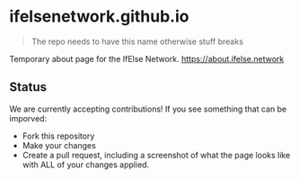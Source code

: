 # ifelsenetwork.github.io

> The repo needs to have this name otherwise stuff breaks

Temporary about page for the IfElse Network.
https://about.ifelse.network

## Status
We are currently accepting contributions! If you see something that can be imporved:
- Fork this repository
- Make your changes
- Create a pull request, including a screenshot of what the page looks like with ALL of your changes applied.
